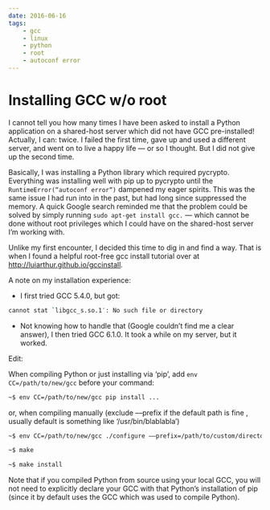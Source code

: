 ```yaml
---
date: 2016-06-16
tags:
    - gcc
    - linux
    - python
    - root
    - autoconf error
---
```


# Installing GCC w/o root

I cannot tell you how many times I have been asked to install a Python application on a shared-host server which did not have GCC pre-installed!  Actually, I can: twice.  I failed the first time, gave up and used a different server, and went on to live a happy life — or so I thought.  But I did not give up the second time.

Basically, I was installing a Python library which required pycrypto.  Everything was installing well with pip up to pycrypto until the `RuntimeError(“autoconf error“)` dampened my eager spirits.  This was the same issue I had run into in the past, but had long since suppressed the memory.  A quick Google search reminded me that the problem could be solved by simply running `sudo apt-get install gcc.` — which cannot be done without root privileges which I could have on the shared-host server I’m working with.

Unlike my first encounter, I decided this time to dig in and find a way.  That is when I found a helpful root-free gcc install tutorial over at <http://luiarthur.github.io/gccinstall>.

A note on my installation experience:

* I first tried GCC 5.4.0, but got:

```sh
cannot stat `libgcc_s.so.1′: No such file or directory
```

* Not knowing how to handle that (Google couldn’t find me a clear answer), I then tried GCC 6.1.0.  It took a while on my server, but it worked.

Edit:

When compiling Python or just installing via ‘pip’, add `env CC=/path/to/new/gcc` before your command:

```sh
~$ env CC=/path/to/new/gcc pip install ...
```

or, when compiling manually (exclude ––prefix if the default path is fine , usually default is something like ‘/usr/bin/blablabla’)

```sh
~$ env CC=/path/to/new/gcc ./configure ––prefix=/path/to/custom/directory

~$ make

~$ make install
```

Note that if you compiled Python from source using your local GCC, you will not need to explicitly declare your GCC with that Python’s installation of pip (since it by default uses the GCC which was used to compile Python).